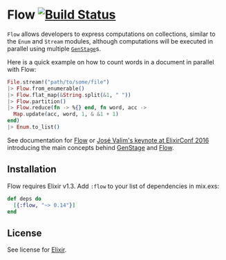 # Flow [![Build Status](https://travis-ci.org/plataformatec/flow.svg?branch=master)](https://travis-ci.org/plataformatec/flow)

`Flow` allows developers to express computations on collections, similar to the `Enum` and `Stream` modules, although computations will be executed in parallel using multiple [`GenStage`](https://github.com/elixir-lang/gen_stage)s.

Here is a quick example on how to count words in a document in parallel with Flow:

```elixir
File.stream!("path/to/some/file")
|> Flow.from_enumerable()
|> Flow.flat_map(&String.split(&1, " "))
|> Flow.partition()
|> Flow.reduce(fn -> %{} end, fn word, acc ->
  Map.update(acc, word, 1, & &1 + 1)
end)
|> Enum.to_list()
```

See documentation for [Flow](https://hexdocs.pm/flow) or [José Valim's keynote at ElixirConf 2016](https://youtu.be/srtMWzyqdp8?t=244) introducing the main concepts behind [GenStage](https://github.com/elixir-lang/gen_stage) and [Flow](https://hexdocs.pm/flow).

## Installation

Flow requires Elixir v1.3. Add `:flow` to your list of dependencies in mix.exs:

```elixir
def deps do
  [{:flow, "~> 0.14"}]
end
```

## License
See license for [Elixir](https://github.com/elixir-lang/elixir#license).
